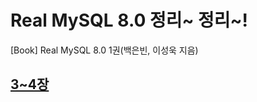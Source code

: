 # Real MySQL 8.0 정리~ 정리~!
[Book] Real MySQL 8.0 1권(백은빈, 이성욱 지음)

## [3~4장](https://github.com/OOOIOOOIO/Real-MySQL-8.0/blob/master/3~4%EC%9E%A5.md)
